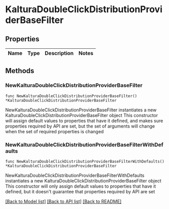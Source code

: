 # KalturaDoubleClickDistributionProviderBaseFilter

## Properties

Name | Type | Description | Notes
------------ | ------------- | ------------- | -------------

## Methods

### NewKalturaDoubleClickDistributionProviderBaseFilter

`func NewKalturaDoubleClickDistributionProviderBaseFilter() *KalturaDoubleClickDistributionProviderBaseFilter`

NewKalturaDoubleClickDistributionProviderBaseFilter instantiates a new KalturaDoubleClickDistributionProviderBaseFilter object
This constructor will assign default values to properties that have it defined,
and makes sure properties required by API are set, but the set of arguments
will change when the set of required properties is changed

### NewKalturaDoubleClickDistributionProviderBaseFilterWithDefaults

`func NewKalturaDoubleClickDistributionProviderBaseFilterWithDefaults() *KalturaDoubleClickDistributionProviderBaseFilter`

NewKalturaDoubleClickDistributionProviderBaseFilterWithDefaults instantiates a new KalturaDoubleClickDistributionProviderBaseFilter object
This constructor will only assign default values to properties that have it defined,
but it doesn't guarantee that properties required by API are set


[[Back to Model list]](../README.md#documentation-for-models) [[Back to API list]](../README.md#documentation-for-api-endpoints) [[Back to README]](../README.md)


